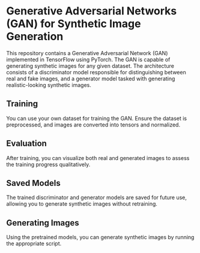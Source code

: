 # Generative Adversarial Networks (GAN) for Synthetic Image Generation
This repository contains a Generative Adversarial Network (GAN) implemented in TensorFlow using PyTorch. The GAN is capable of generating synthetic images for any given dataset. The architecture consists of a discriminator model responsible for distinguishing between real and fake images, and a generator model tasked with generating realistic-looking synthetic images.

## Training
You can use your own dataset for training the GAN. Ensure the dataset is preprocessed, and images are converted into tensors and normalized.

## Evaluation
After training, you can visualize both real and generated images to assess the training progress qualitatively.

## Saved Models
The trained discriminator and generator models are saved for future use, allowing you to generate synthetic images without retraining.

## Generating Images
Using the pretrained models, you can generate synthetic images by running the appropriate script.
